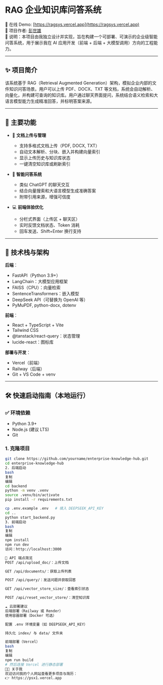 # RAG 企业知识库问答系统

🎯 在线 Demo: [https://ragsys.vercel.app](https://ragsys.vercel.app)  
📄 项目作者: [彭世雄](https://psx1.vercel.app)  
📌 说明：本项目由我独立设计并实现，旨在构建一个可部署、可演示的企业级智能问答系统，用于展示我在 AI 应用开发（前端 + 后端 + 大模型调用）方向的工程能力。

---

## ✨ 项目简介

该系统基于 RAG（Retrieval Augmented Generation）架构，模拟企业内部的文件知识问答场景。用户可以上传 PDF、DOCX、TXT 等文档，系统会自动解析、向量化，并构建可查询的知识库。用户通过聊天界面提问，系统结合语义检索和大语言模型能力生成精准回答，并标明答案来源。

---

## 🚀 主要功能

- 📄 **文档上传与管理**  
  - 支持多格式文档上传（PDF, DOCX, TXT）  
  - 自动文本解析、分块、嵌入并构建向量索引  
  - 显示上传历史与知识库状态  
  - 一键清空知识库或刷新索引

- 💬 **智能问答系统**  
  - 类似 ChatGPT 的聊天交互  
  - 结合向量搜索和大语言模型生成准确答案  
  - 附带引用来源，增强可信度

- 💻 **前端体验优化**  
  - 分栏式界面（上传区 + 聊天区）  
  - 实时反馈文档状态、Token 消耗  
  - 回车发送、Shift+Enter 换行支持

---

## 🧠 技术栈与架构

**后端**：
- FastAPI（Python 3.9+）
- LangChain：大模型应用框架
- FAISS（CPU）：向量检索
- SentenceTransformers：嵌入模型
- DeepSeek API（可替换为 OpenAI 等）
- PyMuPDF, python-docx, dotenv

**前端**：
- React + TypeScript + Vite
- Tailwind CSS
- @tanstack/react-query：状态管理
- lucide-react：图标库

**部署与开发**：
- Vercel（前端）
- Railway（后端）
- Git + VS Code + venv


---

## 🛠️ 快速启动指南（本地运行）

### ✅ 环境依赖
- Python 3.9+
- Node.js (建议 LTS)
- Git

### 1. 克隆项目

```bash
git clone https://github.com/yourname/enterprise-knowledge-hub.git
cd enterprise-knowledge-hub
2. 后端启动
bash
复制
编辑
cd backend
python -m venv .venv
source .venv/bin/activate
pip install -r requirements.txt

cp .env.example .env   # 填入 DEEPSEEK_API_KEY
cd ..
python start_backend.py
3. 前端启动
bash
复制
编辑
npm install
npm run dev
访问：http://localhost:3000

🔌 API 端点简览
POST /api/upload_doc/：上传文档

GET /api/documents/：获取上传列表

POST /api/query/：发送问题并获取回答

GET /api/vector_store_size/：查看索引状态

POST /api/reset_vector_store/：清空知识库

☁️ 云部署建议
后端部署（Railway 或 Render）
使用容器部署（Docker 可选）

配置 .env 环境变量（如 DEEPSEEK_API_KEY）

持久化 index/ 与 data/ 文件夹

前端部署（Vercel）
bash
复制
编辑
npm run build
# 然后连接 Vercel 进行静态部署
🧑‍💼 关于我
欢迎访问我的个人网站查看更多项目与简历：
👉 https://psx1.vercel.app
